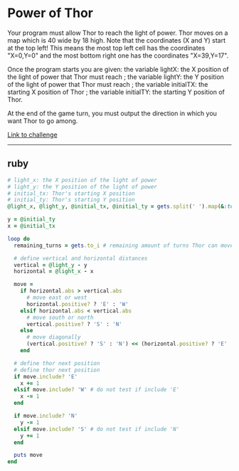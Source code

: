 # Power of Thor

Your program must allow Thor to reach the light of power. Thor moves on a map which is 40 wide by 18 high. Note that the coordinates (X and Y) start at the top left! This means the most top left cell has the coordinates "X=0,Y=0" and the most bottom right one has the coordinates "X=39,Y=17".

Once the program starts you are given: the variable lightX: the X position of the light of power that Thor must reach ; the variable lightY: the Y position of the light of power that Thor must reach ; the variable initialTX: the starting X position of Thor ; the variable initialTY: the starting Y position of Thor.

At the end of the game turn, you must output the direction in which you want Thor to go among.

[Link to challenge](https://www.codingame.com/ide/puzzle/power-of-thor-episode-1)

---

## ruby

```ruby
# light_x: the X position of the light of power
# light_y: the Y position of the light of power
# initial_tx: Thor's starting X position
# initial_ty: Thor's starting Y position
@light_x, @light_y, @initial_tx, @initial_ty = gets.split(' ').map(&:to_i)

y = @initial_ty
x = @initial_tx

loop do
  remaining_turns = gets.to_i # remaining amount of turns Thor can move (unused => specs input)

  # define vertical and horizontal distances
  vertical = @light_y - y
  horizontal = @light_x - x

  move =
    if horizontal.abs > vertical.abs
      # move east or west
      horizontal.positive? ? 'E' : 'W'
    elsif horizontal.abs < vertical.abs
      # move south or north
      vertical.positive? ? 'S' : 'N'
    else
      # move diagonally
      (vertical.positive? ? 'S' : 'N') << (horizontal.positive? ? 'E' : 'W')
    end

  # define thor next position
  # define thor next position
  if move.include? 'E'
    x += 1
  elsif move.include? 'W' # do not test if include 'E'
    x -= 1
  end

  if move.include? 'N'
    y -= 1
  elsif move.include? 'S' # do not test if include 'N'
    y += 1
  end

  puts move
end
```
